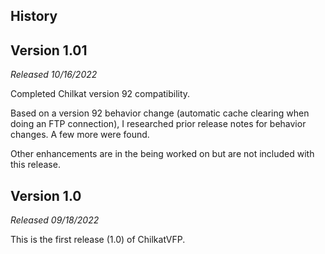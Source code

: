 
## History

## Version 1.01
*Released 10/16/2022*

Completed Chilkat version 92 compatibility.

Based on a version 92 behavior change (automatic cache clearing when doing an FTP connection), I researched prior release notes for behavior changes. A few more were found.

Other enhancements are in the being worked on but are not included with this release.

## Version 1.0
*Released 09/18/2022*

This is the first release (1.0) of ChilkatVFP.

